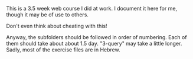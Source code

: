 This is a 3.5 week web course I did at work. I document it here for me, though it may be of use to others.

Don't even think about cheating with this!

Anyway, the subfolders should be followed in order of numbering. 
Each of them should take about about 1.5 day. "3-query" may take a little longer.
Sadly, most of the exercise files are in Hebrew.
